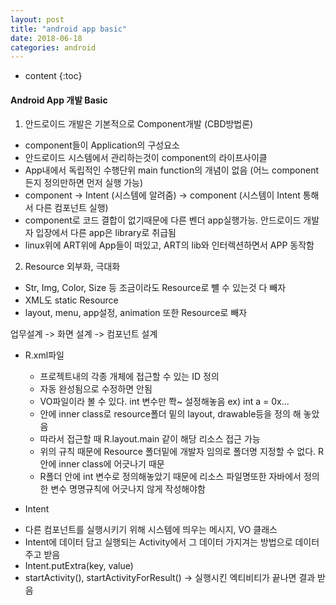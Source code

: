 ```yaml
---
layout: post
title: "android app basic"
date: 2018-06-18
categories: android
---
```


* content
{:toc}

#### Android App 개발 Basic

1. 안드로이드 개발은 기본적으로 Component개발 (CBD방법론)
  - component들이 Application의 구성요소
  - 안드로이드 시스템에서 관리하는것이 component의 라이프사이클
  - App내에서 독립적인 수행단위 main function의 개념이 없음 (어느 component든지 정의만하면 먼저 실행 가능)
  - component -> Intent (시스템에 알려줌) -> component (시스템이 Intent 통해서 다른 컴포넌트 실행)
  - component로 코드 결합이 없기때문에 다른 벤더 app실행가능. 안드로이드 개발자 입장에서 다른 app은 library로 취급됨
  - linux위에 ART위에 App들이 떠있고, ART의 lib와 인터렉션하면서 APP 동작함  


2. Resource 외부화, 극대화
  - Str, Img, Color, Size 등 조금이라도 Resource로 뺼 수 있는것 다 빼자
  - XML도 static Resource
  - layout, menu, app설정, animation 또한 Resource로 빼자

업무설계 -> 화면 설계 -> 컴포넌트 설계

* R.xml파일
  - 프로젝트내의 각종 개체에 접근할 수 있는 ID 정의
  - 자동 완성됨으로 수정하면 안됨
  - VO파일이라 볼 수 있다. int 변수만 쫙~ 설정해놓음 ex) int a = 0x...
  - 안에 inner class로 resource폴더 밑의 layout, drawable등을 정의 해 놓았음
  - 따라서 접근할 때 R.layout.main 같이 해당 리소스 접근 가능
  - 위의 규칙 때문에 Resource 폴더밑에 개발자 임의로 폴더명 지정할 수 없다. R안에 inner class에 어긋나기 때문
  - R폴더 안에 int 변수로 정의해놓았기 때문에 리소스 파일명또한 자바에서 정의한 변수 명명규칙에 어긋나지 않게 작성해야함

* Intent
 - 다른 컴포넌트를 실행시키기 위해 시스템에 띄우는 메시지, VO 클래스
 - Intent에 데이터 담고 실행되는 Activity에서 그 데이터 가지겨는 방법으로 데이터 주고 받음
 - Intent.putExtra(key, value)
 - startActivity(), startActivityForResult() -> 실행시킨 엑티비티가 끝나면 결과 받음
